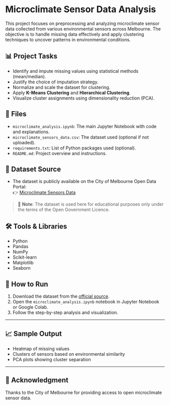 # Microclimate Sensor Data Analysis

This project focuses on preprocessing and analyzing microclimate sensor data collected from various environmental sensors across Melbourne. The objective is to handle missing data effectively and apply clustering techniques to uncover patterns in environmental conditions.

## 📊 Project Tasks

- Identify and impute missing values using statistical methods (mean/median).
- Justify the choice of imputation strategy.
- Normalize and scale the dataset for clustering.
- Apply **K-Means Clustering** and **Hierarchical Clustering**.
- Visualize cluster assignments using dimensionality reduction (PCA).

## 📁 Files

- `microclimate_analysis.ipynb`: The main Jupyter Notebook with code and explanations.
- `microclimate_sensors_data.csv`: The dataset used (optional if not uploaded).
- `requirements.txt`: List of Python packages used (optional).
- `README.md`: Project overview and instructions.

## 📂 Dataset Source

- The dataset is publicly available on the City of Melbourne Open Data Portal:  
  👉 [Microclimate Sensors Data](https://data.melbourne.vic.gov.au/explore/dataset/microclimate-sensors-data/export/)

> 📌 **Note**: The dataset is used here for educational purposes only under the terms of the Open Government Licence.

## 🛠️ Tools & Libraries

- Python
- Pandas
- NumPy
- Scikit-learn
- Matplotlib
- Seaborn

## 📌 How to Run

1. Download the dataset from the [official source](https://data.melbourne.vic.gov.au/explore/dataset/microclimate-sensors-data/export/).
2. Open the `microclimate_analysis.ipynb` notebook in Jupyter Notebook or Google Colab.
3. Follow the step-by-step analysis and visualization.

---

## 📈 Sample Output

- Heatmap of missing values
- Clusters of sensors based on environmental similarity
- PCA plots showing cluster separation

---

## 🤝 Acknowledgment

Thanks to the City of Melbourne for providing access to open microclimate sensor data.

